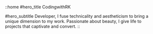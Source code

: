 ::home
#hero_title
CodingwithRK

#hero_subtitle
Developer, I fuse technicality and aestheticism to bring a unique dimension to my work. Passionate about beauty, I give life to projects that captivate and convert.
::
